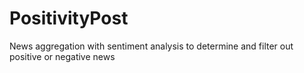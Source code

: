 # PositivityPost

News aggregation with sentiment analysis to determine and filter out positive or negative news
